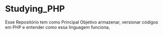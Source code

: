 # Studying_PHP
Esse Repositório tem como Principal Objetivo armazenar, versionar códigos em PHP e entender como essa linguagem funciona,
